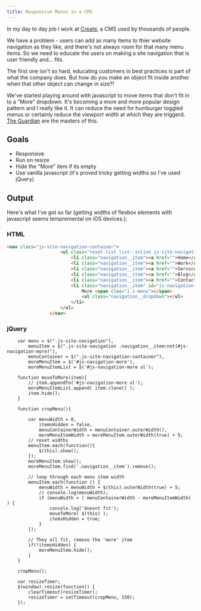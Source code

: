 ```yaml
---
title: Responsive Menus in a CMS
---
```


In my day to day job I work at [Create](www.create.net), a CMS used by thousands of people.

We have a problem - users can add as many items to thier website navigation as they like, and there's not always room for that many menu items.
So we need to educate the users on making a site navigation that is user friendly and... fits.

The first one isn't so hard, educating customers in best practices is part of what the company does. 
But how do you make an object fit inside another when that other object can change in size?!

We've started playing around with javascript to move items that don't fit in to a "More" dropdown.
It's becoming a more and more popular design pattern and I really like it. It can reduce the need for humburger toggled menus or certainly reduce the viewport width at which they are triggerd.
[The Guardian](https://www.theguardian.com/uk) are the masters of this.


## Goals
- Responsive
- Run on resize
- Hide the "More" item if its empty
- Use vanilla javascript (it's proved tricky getting widths so I've used jQuery)


## Output

Here's what I've got so far (getting widths of flexbox elements with javascript seems tempremental on iOS devices.);

### HTML
``` html
<nav class="js-site-navigation-container">
                    <ul class="reset-list list--inline js-site-navigation">
                        <li class="navigation__item"><a href="">Home</a></li>
                        <li class="navigation__item"><a href="">Work</a></li>
                        <li class="navigation__item"><a href="">Services</a></li>
                        <li class="navigation__item"><a href="">Blog</a></li>
                        <li class="navigation__item"><a href="">Contact</a></li>
                        <li class="navigation__item" id="js-navigation-more">
                            More <span clas="i i-menu"></span>
                            <ul class="navigation__dropdown"></ul>
                        </li>
                    </ul>
                </nav>
```

### jQuery
``` JS
    var menu = $(".js-site-navigation"),
        menuItem = $(".js-site-navigation .navigation__item:not(#js-navigation-more)"),
        menuContainer = $(".js-site-navigation-container"),
        moreMenuItem = $('#js-navigation-more'),
        moreMenuItemList = $('#js-navigation-more ul');

    function moveToMore(item){
        // item.appendTo('#js-navigation-more ul');
        moreMenuItemList.append( item.clone() );
        item.hide();
    }

    function cropMenu(){

        var menuWidth = 0,
            itemsHidden = false,
            menuContainerWidth = menuContainer.outerWidth(),
            moreMenuItemWidth = moreMenuItem.outerWidth(true) + 5;
        // reset widths
        menuItem.each(function(){
            $(this).show();
        });
        moreMenuItem.show();
        moreMenuItem.find('.navigation__item').remove();

        // loop through each menu item width
        menuItem.each(function () {
            menuWidth = menuWidth + $(this).outerWidth(true) + 5;
            // console.log(menuWidth);
            if (menuWidth > ( menuContainerWidth - moreMenuItemWidth) ) {
                console.log('doesnt fit');
                moveToMore( $(this) );
                itemsHidden = true;
            }
        });

        // They all fit, remove the 'more' item
        if(!itemsHidden) {
            moreMenuItem.hide();
        }
    }

    cropMenu();

    var resizeTimer;
    $(window).resize(function() {
        clearTimeout(resizeTimer);
        resizeTimer = setTimeout(cropMenu, 150);
    });
```
